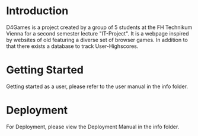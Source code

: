 # Introduction 
D4Games is a project created by a group of 5 students at the FH Technikum Vienna for a second semester lecture "IT-Project".
It is a webpage inspired by websites of old featuring a diverse set of browser games. In addition to that there exists a database to track User-Highscores.

# Getting Started
Getting started as a user, please refer to the user manual in the info folder.

# Deployment
For Deployment, please view the Deployment Manual in the info folder.
